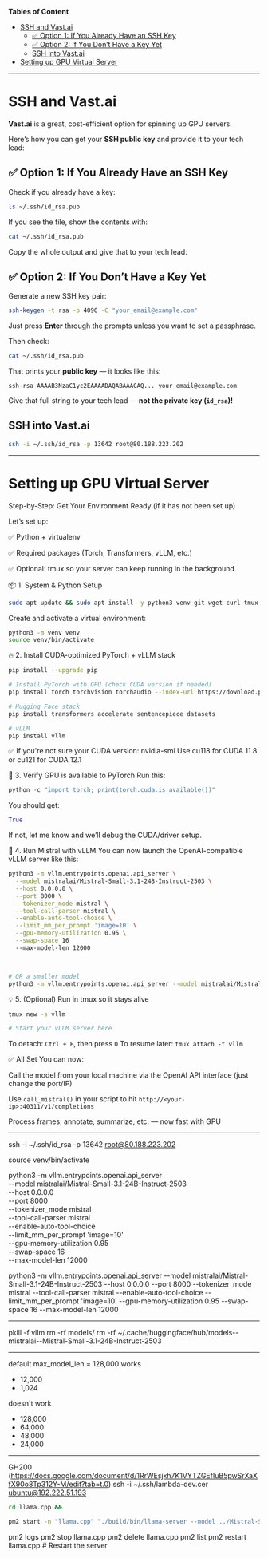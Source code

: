 **Tables of Content**

- [SSH and Vast.ai](#ssh-and-vastai)
  - [✅ Option 1: If You Already Have an SSH Key](#-option-1-if-you-already-have-an-ssh-key)
  - [✅ Option 2: If You Don’t Have a Key Yet](#-option-2-if-you-dont-have-a-key-yet)
  - [SSH into Vast.ai](#ssh-into-vastai)
- [Setting up GPU Virtual Server](#setting-up-gpu-virtual-server)

---

# SSH and Vast.ai

**Vast.ai** is a great, cost-efficient option for spinning up GPU servers.

Here’s how you can get your **SSH public key** and provide it to your tech lead:

## ✅ Option 1: If You Already Have an SSH Key

Check if you already have a key:

```bash
ls ~/.ssh/id_rsa.pub
```

If you see the file, show the contents with:

```bash
cat ~/.ssh/id_rsa.pub
```

Copy the whole output and give that to your tech lead.

## ✅ Option 2: If You Don’t Have a Key Yet

Generate a new SSH key pair:

```bash
ssh-keygen -t rsa -b 4096 -C "your_email@example.com"
```

Just press **Enter** through the prompts unless you want to set a passphrase.

Then check:

```bash
cat ~/.ssh/id_rsa.pub
```

That prints your **public key** — it looks like this:

```
ssh-rsa AAAAB3NzaC1yc2EAAAADAQABAAACAQ... your_email@example.com
```

Give that full string to your tech lead — **not the private key (`id_rsa`)!**

## SSH into Vast.ai

```bash
ssh -i ~/.ssh/id_rsa -p 13642 root@80.188.223.202
```

---

# Setting up GPU Virtual Server

Step-by-Step: Get Your Environment Ready (if it has not been set up)

Let’s set up:

✅ Python + virtualenv

✅ Required packages (Torch, Transformers, vLLM, etc.)

✅ Optional: tmux so your server can keep running in the background

📦 1. System & Python Setup

```bash
sudo apt update && sudo apt install -y python3-venv git wget curl tmux
```

Create and activate a virtual environment:

```bash
python3 -m venv venv
source venv/bin/activate
```

🔥 2. Install CUDA-optimized PyTorch + vLLM stack

```bash
pip install --upgrade pip

# Install PyTorch with GPU (check CUDA version if needed)
pip install torch torchvision torchaudio --index-url https://download.pytorch.org/whl/cu118

# Hugging Face stack
pip install transformers accelerate sentencepiece datasets

# vLLM
pip install vllm
```

✅ If you're not sure your CUDA version: nvidia-smi
Use cu118 for CUDA 11.8 or cu121 for CUDA 12.1

🧪 3. Verify GPU is available to PyTorch
Run this:

```python
python -c "import torch; print(torch.cuda.is_available())"
```

You should get:

```python
True
```

If not, let me know and we’ll debug the CUDA/driver setup.

🧠 4. Run Mistral with vLLM
You can now launch the OpenAI-compatible vLLM server like this:

```bash
python3 -m vllm.entrypoints.openai.api_server \
  --model mistralai/Mistral-Small-3.1-24B-Instruct-2503 \
  --host 0.0.0.0 \
  --port 8000 \
  --tokenizer_mode mistral \
  --tool-call-parser mistral \
  --enable-auto-tool-choice \
  --limit_mm_per_prompt 'image=10' \
  --gpu-memory-utilization 0.95 \
  --swap-space 16
  --max-model-len 12000



# OR a smaller model
python3 -m vllm.entrypoints.openai.api_server --model mistralai/Mistral-7B-Instruct-v0.2 --host 0.0.0.0 --port 8000 --tensor-parallel-size 4
```

💡 5. (Optional) Run in tmux so it stays alive

```bash
tmux new -s vllm

# Start your vLLM server here
```

To detach: `Ctrl + B`, then press `D`
To resume later: `tmux attach -t vllm`

✅ All Set
You can now:

Call the model from your local machine via the OpenAI API interface (just change the port/IP)

Use `call_mistral()` in your script to hit `http://<your-ip>:40311/v1/completions`

Process frames, annotate, summarize, etc. — now fast with GPU

---

ssh -i ~/.ssh/id_rsa -p 13642 root@80.188.223.202

source venv/bin/activate

python3 -m vllm.entrypoints.openai.api_server \
 --model mistralai/Mistral-Small-3.1-24B-Instruct-2503 \
 --host 0.0.0.0 \
 --port 8000 \
 --tokenizer_mode mistral \
 --tool-call-parser mistral \
 --enable-auto-tool-choice \
 --limit_mm_per_prompt 'image=10' \
 --gpu-memory-utilization 0.95 \
 --swap-space 16 \
--max-model-len 12000

python3 -m vllm.entrypoints.openai.api_server --model mistralai/Mistral-Small-3.1-24B-Instruct-2503 --host 0.0.0.0 --port 8000 --tokenizer_mode mistral --tool-call-parser mistral --enable-auto-tool-choice --limit_mm_per_prompt 'image=10' --gpu-memory-utilization 0.95 --swap-space 16 --max-model-len 12000

---

pkill -f vllm
rm -rf models/
rm -rf ~/.cache/huggingface/hub/models--mistralai--Mistral-Small-3.1-24B-Instruct-2503

---

default max_model_len = 128,000
works

- 12,000
- 1,024

doesn't work

- 128,000
- 64,000
- 48,000
- 24,000

---

GH200 (https://docs.google.com/document/d/1RrWEsjxh7K1VYTZGEfIuB5pwSrXaXfX90o8Tp312Y-M/edit?tab=t.0)
ssh -i ~/.ssh/lambda-dev.cer ubuntu@192.222.51.193

```bash
cd llama.cpp &&

pm2 start -n "llama.cpp" "./build/bin/llama-server --model ../Mistral-Small-3.1-24B-Instruct-2503-Q8_0-GGUF/mistral-small-3.1-24b-instruct-2503-q8_0.gguf --threads 1 --port 7859 --n-gpu-layers 100 --ctx-size 50000 --parallel 5 --cont-batching --host 0.0.0.0"
```

pm2 logs
pm2 stop llama.cpp
pm2 delete llama.cpp
pm2 list
pm2 restart llama.cpp # Restart the server
